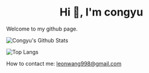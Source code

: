 <h1 align="center">Hi 👋, I'm congyu</h1>

Welcome to my github page.

![Congyu's Github Stats](https://github-readme-stats.vercel.app/api?username=congyuwang&show_icons=true&locale=en&theme=transparent&hide_border=true)

![Top Langs](https://github-readme-stats.vercel.app/api/top-langs/?username=Congyuwang&layout=donut&theme=transparent&hide_border=true)

How to contact me: leonwang998@gmail.com
